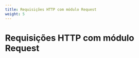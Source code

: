 ```yaml
---
title: Requisições HTTP com módulo Request
weight: 5
---
```


# Requisições HTTP com módulo Request

